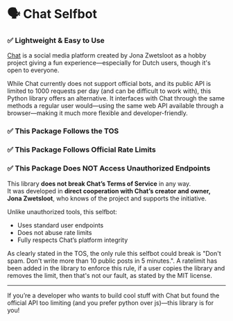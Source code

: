 # 🗣️ Chat Selfbot
### ✅ Lightweight & Easy to Use

[Chat](https://chat.jonazwetsloot.nl/) is a social media platform created by Jona Zwetsloot as a hobby project giving a fun experience—especially for Dutch users, though it's open to everyone.

While Chat currently does not support official bots, and its public API is limited to 1000 requests per day (and can be difficult to work with), this Python library offers an alternative. It interfaces with Chat through the same methods a regular user would—using the same web API available through a browser—making it much more flexible and developer-friendly.

### ✅ This Package Follows the TOS
### ✅ This Package Follows Official Rate Limits
### ✅ This Package Does NOT Access Unauthorized Endpoints

This library **does not break Chat’s Terms of Service** in any way.  
It was developed in **direct cooperation with Chat’s creator and owner, Jona Zwetsloot**, who knows of the project and supports the initiative.

Unlike unauthorized tools, this selfbot:
- Uses standard user endpoints
- Does not abuse rate limits
- Fully respects Chat’s platform integrity

As clearly stated in the TOS, the only rule this selfbot could break is "Don't spam. Don't write more than 10 public posts in 5 minutes.".
A ratelimit has been added in the library to enforce this rule, if a user copies the library and removes the limit, then that's not our fault, as stated by the MIT license.

---

If you’re a developer who wants to build cool stuff with Chat but found the official API too limiting (and you prefer python over js)—this library is for you!
